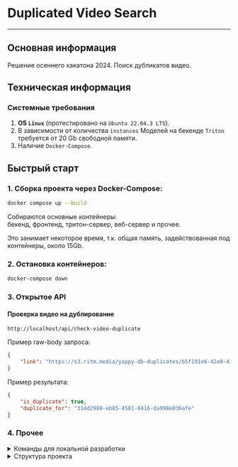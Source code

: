 # Duplicated Video Search

---

## Основная информация

Решение осеннего хакатона 2024. Поиск дубликатов видео.

## Техническая информация 

### Системные требования

1. **OS `Linux`** (протестировано на `Ubuntu 22.04.3 LTS`).
2. В зависимости от количества `instances` Моделей на бекенде `Triton` требуется от 20 Gb свободной памяти.
3. Наличие `Docker-Compose`.

## Быстрый старт

### 1. Сборка проекта через Docker-Compose:
```bash
docker compose up --build
```

Собираются основные контейнеры: \
бекенд, фронтенд, тритон-сервер, веб-сервер и прочее.  

Это занимает некоторое время, т.к. общая память, 
задействованная под контейнеры, около 15Gb.

### 2. Остановка контейнеров:

```bash
docker-compose down
```

### 3. Открытое API 

#### Проверка видео на дублирование

```
http://localhost/api/check-video-duplicate
```

   Пример raw-body запроса:
```json
{
    "link": "https://s3.ritm.media/yappy-db-duplicates/b5f191e6-42e0-43f5-8773-560643de17fb.mp4"
}
```
   Пример результата:
```json
{
    "is_duplicate": true,
    "duplicate_for": "314d2988-eb85-4581-8416-da998e036afe"
}
```

### 4. Прочее

<details>
  <summary>Команды для локальной разработки</summary>

1. Локальная сборка проекта
   ```bash
   make setup
   ```
2. Запуск тестирования
    ```bash
    make tests
    ```
3. Запуск линтера кода
    ```bash
    make lint
    ```
   
4. Справочная информация по всем командам
    ```bash
    make help
    ```
</details>

<details>
  <summary>Структура проекта</summary>

```linux
.
├── duplicates       <--- Основной код
│   ├── backend      <--- Бекенд
│   ├── triton       <--- Triton-Бекенд
│   └── frontend     <--- Фронтенд
├── data             <--- Используемые данные
├── docker           <--- Докер-файлы
├── docs             <--- Документация
├── notebooks        <--- Тестирование гипотез, ноутбуки
└── tests            <--- Тесты
```
</details>